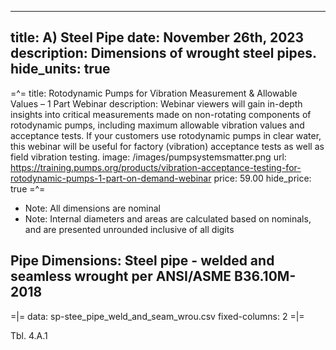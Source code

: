 -----
title: A) Steel Pipe
date: November 26th, 2023
description: Dimensions of wrought steel pipes.
hide_units: true
-----

=^=
title: Rotodynamic Pumps for Vibration Measurement & Allowable Values – 1 Part Webinar
description: Webinar viewers will gain in-depth insights into critical measurements made on non-rotating components of rotodynamic pumps, including maximum allowable vibration values and acceptance tests. If your customers use rotodynamic pumps in clear water, this webinar will be useful for factory (vibration) acceptance tests as well as field vibration testing.
image: /images/pumpsystemsmatter.png
url: https://training.pumps.org/products/vibration-acceptance-testing-for-rotodynamic-pumps-1-part-on-demand-webinar
price: 59.00
hide_price: true
=^=

* Note:  All dimensions are nominal
* Note:  Internal diameters and areas are calculated based on nominals, and are presented unrounded inclusive of all digits

## Pipe Dimensions: Steel pipe - welded and seamless wrought per ANSI/ASME B36.10M-2018

=|=
data: sp-stee_pipe_weld_and_seam_wrou.csv
fixed-columns: 2
=|=
<div class="table-label">Tbl. 4.A.1</div>
